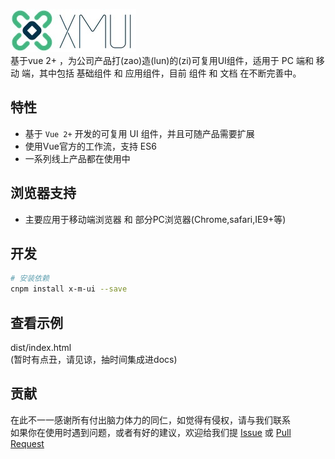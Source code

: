 ![logo](imgs/logo.png)  
基于vue 2+ ，为公司产品打(zao)造(lun)的(zi)可复用UI组件，适用于 PC 端和 移动 端，其中包括 基础组件 和 应用组件，目前 组件 和 文档 在不断完善中。

## 特性

- 基于 `Vue 2+` 开发的可复用 UI 组件，并且可随产品需要扩展
- 使用Vue官方的工作流，支持 ES6
- 一系列线上产品都在使用中

## 浏览器支持

- 主要应用于移动端浏览器 和 部分PC浏览器(Chrome,safari,IE9+等)

## 开发  

``` bash
# 安装依赖
cnpm install x-m-ui --save
```

## 查看示例  

dist/index.html  
(暂时有点丑，请见谅，抽时间集成进docs)

## 贡献

在此不一一感谢所有付出脑力体力的同仁，如觉得有侵权，请与我们联系  
如果你在使用时遇到问题，或者有好的建议，欢迎给我们提 [Issue](https://github.com/monw3c/xmui/issues) 或 [Pull Request](https://github.com/monw3c/xmui/pulls)